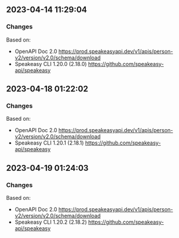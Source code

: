 

## 2023-04-14 11:29:04
### Changes
Based on:
- OpenAPI Doc 2.0 https://prod.speakeasyapi.dev/v1/apis/person-v2/version/v2.0/schema/download
- Speakeasy CLI 1.20.0 (2.18.0) https://github.com/speakeasy-api/speakeasy

## 2023-04-18 01:22:02
### Changes
Based on:
- OpenAPI Doc 2.0 https://prod.speakeasyapi.dev/v1/apis/person-v2/version/v2.0/schema/download
- Speakeasy CLI 1.20.1 (2.18.1) https://github.com/speakeasy-api/speakeasy

## 2023-04-19 01:24:03
### Changes
Based on:
- OpenAPI Doc 2.0 https://prod.speakeasyapi.dev/v1/apis/person-v2/version/v2.0/schema/download
- Speakeasy CLI 1.20.2 (2.18.2) https://github.com/speakeasy-api/speakeasy